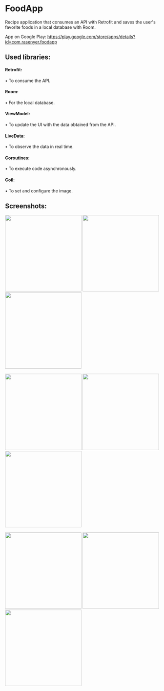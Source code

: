 # FoodApp
Recipe application that consumes an API with Retrofit and saves the user's favorite foods in a local database with Room.

App on Google Play: https://play.google.com/store/apps/details?id=com.rasenyer.foodapp

<h2>Used libraries:</h2>

<h4>Retrofit:</h4>
• To consume the API.
<br>
<h4>Room:</h4>
• For the local database.
<h4>ViewModel:</h4>
• To update the UI with the data obtained from the API.
<br>
<h4>LiveData:</h4>
• To observe the data in real time.
<br>
<h4>Coroutines:</h4>
• To execute code asynchronously.
<br>
<h4>Coil:</h4>
• To set and configure the image.

<h2>Screenshots:</h2>

<div class="row">
      <img src="https://media-exp1.licdn.com/dms/image/C4D22AQFIi7qNDH9dkQ/feedshare-shrink_1280/0/1649522977633?e=2147483647&v=beta&t=6INkKLHqkQgEuQ6QHT-_jD6frOz6ylAp_WJk3EZ8_wU" width="250">
      <img src="https://media-exp1.licdn.com/dms/image/C4D22AQHdeVrIABNO0A/feedshare-shrink_1280/0/1649522975341?e=2147483647&v=beta&t=zkJvr6E7uKrfr-DCT89i8iBGmFYc58LbZkDqFk2ZFTU" width="250">
      <img src="https://media-exp1.licdn.com/dms/image/C4D22AQHybYw1YXZxVQ/feedshare-shrink_1280/0/1649522976436?e=2147483647&v=beta&t=HasWwtfkKvQIQUbAOPOTnjML4XCIO5p9PZZJtGJn9UI" width="250">
</div>

<br>

<div class="row">
      <img src="https://media-exp1.licdn.com/dms/image/C4D22AQFrIXivIXCWRg/feedshare-shrink_1280/0/1649522975396?e=2147483647&v=beta&t=u1BkwsezdY3MB50YCNaYexmR9ggDEn1BA8gYW2S485I" width="250">
      <img src="https://media-exp1.licdn.com/dms/image/C4D22AQFYBuU_292Pjg/feedshare-shrink_1280/0/1649522977439?e=2147483647&v=beta&t=D1x3QgeeR74is-XRLoSOyqb4hjMubw31KQG-2uYN30Y" width="250">
      <img src="https://media-exp1.licdn.com/dms/image/C4D22AQGyGW0sqQa-pA/feedshare-shrink_1280/0/1649522976014?e=2147483647&v=beta&t=tUzFGi52iT1m9Q0_LJ3eaQwe2vcOI7Jg4HWpMO658tU" width="250">
</div>

<br>

<div class="row">
      <img src="https://media-exp1.licdn.com/dms/image/C4D22AQFzIVd7u17bnQ/feedshare-shrink_1280/0/1649522975702?e=2147483647&v=beta&t=mRv38ayOi1BOFyQSFj2GdVF9MICbDVQBLdhBByWpfgc" width="250">
      <img src="https://media-exp1.licdn.com/dms/image/C4D22AQH1KTxDsXhjeA/feedshare-shrink_1280/0/1649522976120?e=2147483647&v=beta&t=J52t7qLaYrOtnHpRyYS7KiMRk-PzZ34K3WUjNZRaC_I" width="250">
      <img src="https://media-exp1.licdn.com/dms/image/C4D22AQH7cHw5wLBG4Q/feedshare-shrink_1280/0/1649522974431?e=2147483647&v=beta&t=MiJYEOwdroVgrqWeQCtPWy4tYxOEys16DRofW1-D7OQ" width="250">
</div>
